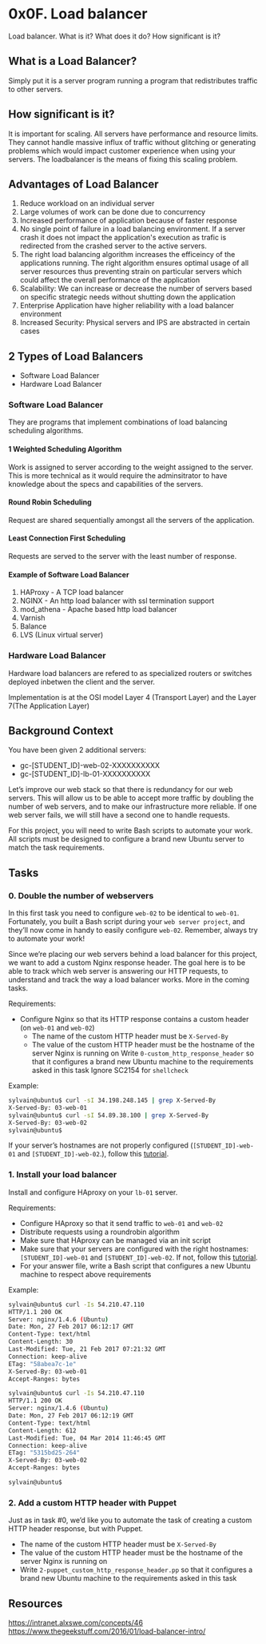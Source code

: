 # 0x0F. Load balancer

Load balancer. What is it? What does it do? How significant is it?

## What is a Load Balancer?

Simply put it is a server program running a program that redistributes traffic to other servers.

## How significant is it?

It is important for scaling. All servers have performance and resource limits. They cannot handle massive influx of traffic without glitching or generating problems which would impact customer experience when using your servers. The loadbalancer is the means of fixing this scaling problem.

## Advantages of Load Balancer

1. Reduce workload on an individual server
2. Large volumes of work can be done due to concurrency
3. Increased performance of application because of faster response
4. No single point of failure in a load balancing environment. If a server crash it does not impact the application's execution as trafic is redirected from the crashed server to the active servers.
5. The right load balancing algorithm increases the efficeincy of the applications running. The right algorithm ensures optimal usage of all server resources thus preventing strain on particular servers which could affect the overall performance of the application
6. Scalability: We can increase or decrease the number of servers based on specific strategic needs without shutting down the application
7. Enterprise Application have higher reliability with a load balancer environment
8. Increased Security: Physical servers and IPS are abstracted in certain cases

## 2 Types of Load Balancers

- Software Load Balancer
- Hardware Load Balancer

### Software Load Balancer

They are programs that implement combinations of load balancing scheduling algorithms. 

#### 1 Weighted Scheduling Algorithm

Work is assigned to server according to the weight assigned to the server. This is more technical as it would require the adminsitrator to have knowledge about the specs and capabilities of the servers.

#### Round Robin Scheduling

Request are shared sequentially amongst all the servers of the application.

#### Least Connection First Scheduling

Requests are served to the server with the least number of response.

#### Example of Software Load Balancer

1. HAProxy - A TCP load balancer
2. NGINX - An http load balancer with ssl termination support
3. mod_athena - Apache based http load balancer
4. Varnish
5. Balance
6. LVS (Linux virtual server)

### Hardware Load Balancer

Hardware load balancers are refered to as specialized routers or switches deployed inbetwen the client and the server.

Implementation is at the OSI model Layer 4 (Transport Layer) and the Layer 7(The Application Layer)

## Background Context
You have been given 2 additional servers:
- gc-[STUDENT_ID]-web-02-XXXXXXXXXX
- gc-[STUDENT_ID]-lb-01-XXXXXXXXXX

Let’s improve our web stack so that there is redundancy for our web servers. This will allow us to be able to accept more traffic by doubling the number of web servers, and to make our infrastructure more reliable. If one web server fails, we will still have a second one to handle requests.

For this project, you will need to write Bash scripts to automate your work. All scripts must be designed to configure a brand new Ubuntu server to match the task requirements.

## Tasks

### 0. Double the number of webservers
In this first task you need to configure `web-02` to be identical to `web-01`. Fortunately, you built a Bash script during your `web server project`, and they’ll now come in handy to easily configure `web-02`. Remember, always try to automate your work!

Since we’re placing our web servers behind a load balancer for this project, we want to add a custom Nginx response header. The goal here is to be able to track which web server is answering our HTTP requests, to understand and track the way a load balancer works. More in the coming tasks.

Requirements:

- Configure Nginx so that its HTTP response contains a custom header (on `web-01` and `web-02`)
    - The name of the custom HTTP header must be `X-Served-By`
    - The value of the custom HTTP header must be the hostname of the server Nginx is running on
    Write `0-custom_http_response_header` so that it configures a brand new Ubuntu machine to the requirements asked in this task
        Ignore SC2154 for `shellcheck`

Example:
```bash
sylvain@ubuntu$ curl -sI 34.198.248.145 | grep X-Served-By
X-Served-By: 03-web-01
sylvain@ubuntu$ curl -sI 54.89.38.100 | grep X-Served-By
X-Served-By: 03-web-02
sylvain@ubuntu$
```
If your server’s hostnames are not properly configured (`[STUDENT_ID]-web-01` and `[STUDENT_ID]-web-02`.), follow this [tutorial](https://repost.aws/knowledge-center/linux-static-hostname).

###  1. Install your load balancer
Install and configure HAproxy on your `lb-01` server.

Requirements:

- Configure HAproxy so that it send traffic to `web-01` and `web-02`
- Distribute requests using a roundrobin algorithm
- Make sure that HAproxy can be managed via an init script
- Make sure that your servers are configured with the right hostnames: `[STUDENT_ID]-web-01` and `[STUDENT_ID]-web-02`. If not, follow this [tutorial](https://docs.aws.amazon.com/AWSEC2/latest/UserGuide/set-hostname.html).
- For your answer file, write a Bash script that configures a new Ubuntu machine to respect above requirements

Example:
```bash
sylvain@ubuntu$ curl -Is 54.210.47.110
HTTP/1.1 200 OK
Server: nginx/1.4.6 (Ubuntu)
Date: Mon, 27 Feb 2017 06:12:17 GMT
Content-Type: text/html
Content-Length: 30
Last-Modified: Tue, 21 Feb 2017 07:21:32 GMT
Connection: keep-alive
ETag: "58abea7c-1e"
X-Served-By: 03-web-01
Accept-Ranges: bytes

sylvain@ubuntu$ curl -Is 54.210.47.110
HTTP/1.1 200 OK
Server: nginx/1.4.6 (Ubuntu)
Date: Mon, 27 Feb 2017 06:12:19 GMT
Content-Type: text/html
Content-Length: 612
Last-Modified: Tue, 04 Mar 2014 11:46:45 GMT
Connection: keep-alive
ETag: "5315bd25-264"
X-Served-By: 03-web-02
Accept-Ranges: bytes

sylvain@ubuntu$
```
### 2. Add a custom HTTP header with Puppet
Just as in task #0, we’d like you to automate the task of creating a custom HTTP header response, but with Puppet.

- The name of the custom HTTP header must be `X-Served-By`
- The value of the custom HTTP header must be the hostname of the server Nginx is running on
- Write `2-puppet_custom_http_response_header.pp` so that it configures a brand new Ubuntu machine to the requirements asked in this task

## Resources

https://intranet.alxswe.com/concepts/46
https://www.thegeekstuff.com/2016/01/load-balancer-intro/
